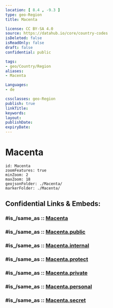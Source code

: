 ```yaml
---
location: [ 8.4 , -9.3 ] 
type: geo-Region
title: Macenta

license: CC BY-SA 4.0
source: https://datahub.io/core/country-codes
isDeleted: false
isReadOnly: false
draft: false
confidential: public

tags:
- geo/Country/Region
aliases:
- Macenta

Languages:
- de

cssclasses: geo-Region
publish: true
linkTitle: 
keywords: 
layout: 
publishDate: 
expiryDate: 
---
```


# Macenta

```leaflet
id: Macenta
zoomFeatures: true 
minZoom: 2 
maxZoom: 18
geojsonFolder: ./Macenta/
markerFolder: ./Macenta/
```


## Confidential Links & Embeds: 

### #is_/same_as :: [Macenta](/_Standards/Earth/Continent/Africa/Africa~West/Guinea/Regions~Guinea/Nzérékoré/counties~Nzérékoré/Macenta.md) 

### #is_/same_as :: [Macenta.public](/_public/Earth/Continent/Africa/Africa~West/Guinea/Regions~Guinea/Nzérékoré/counties~Nzérékoré/Macenta.public.md) 

### #is_/same_as :: [Macenta.internal](/_internal/Earth/Continent/Africa/Africa~West/Guinea/Regions~Guinea/Nzérékoré/counties~Nzérékoré/Macenta.internal.md) 

### #is_/same_as :: [Macenta.protect](/_protect/Earth/Continent/Africa/Africa~West/Guinea/Regions~Guinea/Nzérékoré/counties~Nzérékoré/Macenta.protect.md) 

### #is_/same_as :: [Macenta.private](/_private/Earth/Continent/Africa/Africa~West/Guinea/Regions~Guinea/Nzérékoré/counties~Nzérékoré/Macenta.private.md) 

### #is_/same_as :: [Macenta.personal](/_personal/Earth/Continent/Africa/Africa~West/Guinea/Regions~Guinea/Nzérékoré/counties~Nzérékoré/Macenta.personal.md) 

### #is_/same_as :: [Macenta.secret](/_secret/Earth/Continent/Africa/Africa~West/Guinea/Regions~Guinea/Nzérékoré/counties~Nzérékoré/Macenta.secret.md)

